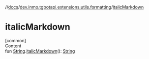 //[docs](../../index.md)/[dev.inmo.tgbotapi.extensions.utils.formatting](index.md)/[italicMarkdown](italic-markdown.md)



# italicMarkdown  
[common]  
Content  
fun [String](https://kotlinlang.org/api/latest/jvm/stdlib/kotlin/-string/index.html).[italicMarkdown](italic-markdown.md)(): [String](https://kotlinlang.org/api/latest/jvm/stdlib/kotlin/-string/index.html)  



